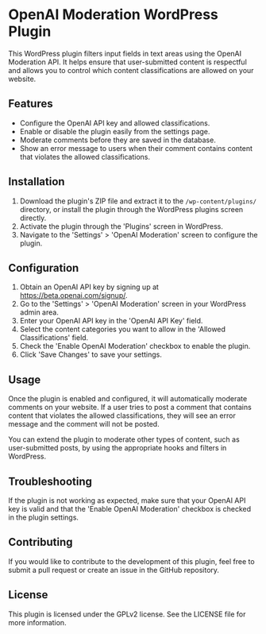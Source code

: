 # OpenAI Moderation WordPress Plugin

This WordPress plugin filters input fields in text areas using the OpenAI Moderation API. It helps ensure that user-submitted content is respectful and allows you to 
control which content classifications are allowed on your website.

## Features

- Configure the OpenAI API key and allowed classifications.
- Enable or disable the plugin easily from the settings page.
- Moderate comments before they are saved in the database.
- Show an error message to users when their comment contains content that violates the allowed classifications.

## Installation

1. Download the plugin's ZIP file and extract it to the `/wp-content/plugins/` directory, or install the plugin through the WordPress plugins screen directly.
2. Activate the plugin through the 'Plugins' screen in WordPress.
3. Navigate to the 'Settings' > 'OpenAI Moderation' screen to configure the plugin.

## Configuration

1. Obtain an OpenAI API key by signing up at https://beta.openai.com/signup/.
2. Go to the 'Settings' > 'OpenAI Moderation' screen in your WordPress admin area.
3. Enter your OpenAI API key in the 'OpenAI API Key' field.
4. Select the content categories you want to allow in the 'Allowed Classifications' field.
5. Check the 'Enable OpenAI Moderation' checkbox to enable the plugin.
6. Click 'Save Changes' to save your settings.

## Usage

Once the plugin is enabled and configured, it will automatically moderate comments on your website. If a user tries to post a comment that contains content that violates the allowed 
classifications, they will see an error message and the comment will not be posted.

You can extend the plugin to moderate other types of content, such as user-submitted posts, by using the appropriate hooks and filters in WordPress.

## Troubleshooting

If the plugin is not working as expected, make sure that your OpenAI API key is valid and that the 'Enable OpenAI Moderation' checkbox is checked in the plugin settings.

## Contributing

If you would like to contribute to the development of this plugin, feel free to submit a pull request or create an issue in the GitHub repository.

## License

This plugin is licensed under the GPLv2 license. See the LICENSE file for more information.
